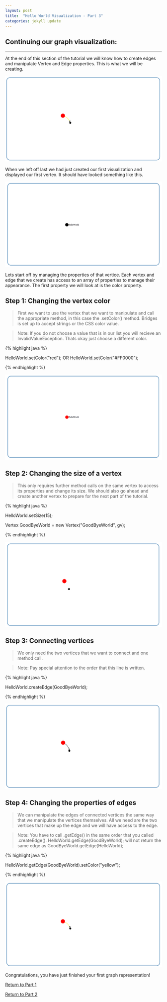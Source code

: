 ```yaml
---
layout: post
title:  "Hello World Visualization - Part 3"
categories: jekyll update
---
```


## Continuing our graph visualization:
-----
At the end of this section of the tutorial we will know how to create edges and manipulate Vertex and Edge properties. This is what we will be creating.

![drawing](/img/Tutorial/screenshot_10.png)

When we left off last we had just created our first visualization and displayed our first vertex. It should have looked something like this.

![drawing](/img/Tutorial/screenshot_9.png)

Lets start off by managing the properties of that vertice. Each vertex and edge that we create has access to an array of properties to manage their appearance. The first property we will look at is the color property.

## Step 1: Changing the vertex color

> First we want to use the vertex that we want to manipulate and call the appropriate method, in this case the .setColor() method. Bridges is set up to accept strings or the CSS color value.

> Note: If you do not choose a value that is in our list you will recieve an InvalidValueException. Thats okay just choose a different color.

{% highlight java %}

HelloWorld.setColor("red"); OR HelloWorld.setColor("#FF0000");

{% endhighlight %}

![drawing](/img/Tutorial/screenshot_11.png)

## Step 2: Changing the size of a vertex

> This only requires further method calls on the same vertex to access its properties and change its size. We should also go ahead and create another vertex to prepare for the next part of the tutorial.

{% highlight java %}

HelloWorld.setSize(15);

Vertex GoodByeWorld = new Vertex("GoodByeWorld", gv);

{% endhighlight %}

![drawing](/img/Tutorial/screenshot_12.png)

## Step 3: Connecting vertices

> We only need the two vertices that we want to connect and one method call.

> Note: Pay special attention to the order that this line is written.

{% highlight java %}

HelloWorld.createEdge(GoodByeWorld);

{% endhighlight %}

![drawing](/img/Tutorial/screenshot_13.png)

## Step 4: Changing the properties of edges

> We can manipulate the edges of connected vertices the same way that we manipulate the vertices themselves. All we need are the two vertices that make up the edge and we will have access to the edge.

> Note: You have to call .getEdge() in the same order that you called .createEdge(). HelloWorld.getEdge(GoodByeWorld); will not return the same edge as GoodByeWorld.getEdge(HelloWorld);

{% highlight java %}

HelloWorld.getEdge(GoodByeWorld).setColor("yellow");

{% endhighlight %}

![drawing](/img/Tutorial/screenshot_10.png)

Congratulations, you have just finished your first graph representation!

[Return to Part 1](http://BridgesUNCC.github.io/jekyll/update/2014/06/23/HelloWorld-Tutorial_part1/)

[Return to Part 2](http://BridgesUNCC.github.io/jekyll/update/2014/06/23/HelloWorld-Tutorial_part2/)
